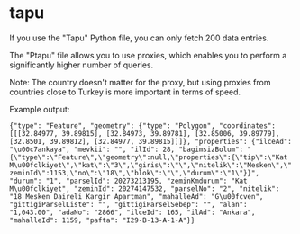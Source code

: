 # tapu
If you use the "Tapu" Python file, you can only fetch 200 data entries. </p>

The "Ptapu" file allows you to use proxies, which enables you to perform a significantly higher number of queries.

Note: The country doesn't matter for the proxy, but using proxies from countries close to Turkey is more important in terms of speed.
</p>
Example output:

```{"type": "Feature", "geometry": {"type": "Polygon", "coordinates": [[[32.84977, 39.89815], [32.84973, 39.89781], [32.85006, 39.89779], [32.8501, 39.89812], [32.84977, 39.89815]]]}, "properties": {"ilceAd": "\u00c7ankaya", "mevkii": "", "ilId": 28, "bagimsizBolum": "{\"type\":\"Feature\",\"geometry\":null,\"properties\":{\"tip\":\"Kat M\u00fclkiyet\",\"kat\":\"3\",\"giris\":\"\",\"nitelik\":\"Mesken\",\"zeminId\":1153,\"no\":\"18\",\"blok\":\"\",\"durum\":\"1\"}}", "durum": "1", "parselId": 20273213195, "zeminKmdurum": "Kat M\u00fclkiyet", "zeminId": 20274147532, "parselNo": "2", "nitelik": "18 Mesken Daireli Kargir Apartman", "mahalleAd": "G\u00fcven", "gittigiParselListe": "", "gittigiParselSebep": "", "alan": "1,043.00", "adaNo": "2866", "ilceId": 165, "ilAd": "Ankara", "mahalleId": 1159, "pafta": "I29-B-13-A-1-A"}}```
